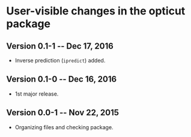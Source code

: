# User-visible changes in the opticut package

## Version 0.1-1 -- Dec 17, 2016

* Inverse prediction (`ipredict`) added.

## Version 0.1-0 -- Dec 16, 2016

* 1st major release.

## Version 0.0-1 -- Nov 22, 2015

* Organizing files and checking package.
